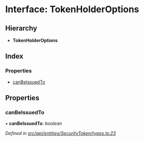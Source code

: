 # Interface: TokenHolderOptions

## Hierarchy

* **TokenHolderOptions**

## Index

### Properties

* [canBeIssuedTo](tokenholderoptions.md#canbeissuedto)

## Properties

###  canBeIssuedTo

• **canBeIssuedTo**: *boolean*

*Defined in [src/api/entities/SecurityToken/types.ts:23](https://github.com/PolymathNetwork/polymesh-sdk/blob/e5ab20b/src/api/entities/SecurityToken/types.ts#L23)*
